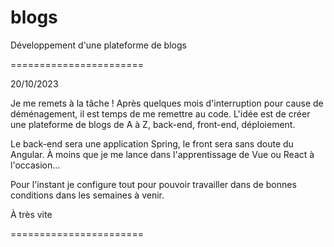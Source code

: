 # blogs
Développement d'une plateforme de blogs

=======================

20/10/2023

Je me remets à la tâche ! 
Après quelques mois d'interruption pour cause de déménagement, il est temps de me remettre au code. 
L'idée est de créer une plateforme de blogs de A à Z, back-end, front-end, déploiement. 

Le back-end sera une application Spring, le front sera sans doute du Angular. À moins que je me lance dans l'apprentissage de Vue ou React à l'occasion...

Pour l'instant je configure tout pour pouvoir travailler dans de bonnes conditions dans les semaines à venir.

À très vite

=======================

